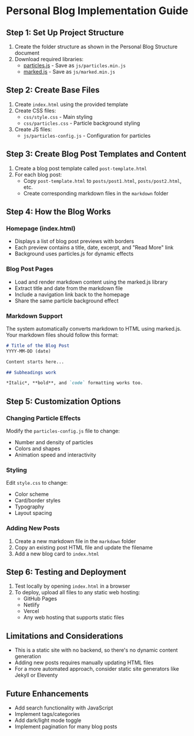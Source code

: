 # Personal Blog Implementation Guide

## Step 1: Set Up Project Structure

1. Create the folder structure as shown in the Personal Blog Structure document
2. Download required libraries:
   - [particles.js](https://github.com/VincentGarreau/particles.js/) - Save as `js/particles.min.js`
   - [marked.js](https://github.com/markedjs/marked) - Save as `js/marked.min.js`

## Step 2: Create Base Files

1. Create `index.html` using the provided template
2. Create CSS files:
   - `css/style.css` - Main styling
   - `css/particles.css` - Particle background styling
3. Create JS files:
   - `js/particles-config.js` - Configuration for particles

## Step 3: Create Blog Post Templates and Content

1. Create a blog post template called `post-template.html`
2. For each blog post:
   - Copy `post-template.html` to `posts/post1.html`, `posts/post2.html`, etc.
   - Create corresponding markdown files in the `markdown` folder

## Step 4: How the Blog Works

### Homepage (index.html)
- Displays a list of blog post previews with borders
- Each preview contains a title, date, excerpt, and "Read More" link
- Background uses particles.js for dynamic effects

### Blog Post Pages
- Load and render markdown content using the marked.js library
- Extract title and date from the markdown file
- Include a navigation link back to the homepage
- Share the same particle background effect

### Markdown Support
The system automatically converts markdown to HTML using marked.js. Your markdown files should follow this format:

```markdown
# Title of the Blog Post
YYYY-MM-DD (date)

Content starts here...

## Subheadings work

*Italic*, **bold**, and `code` formatting works too.

```

## Step 5: Customization Options

### Changing Particle Effects
Modify the `particles-config.js` file to change:
- Number and density of particles
- Colors and shapes
- Animation speed and interactivity

### Styling
Edit `style.css` to change:
- Color scheme
- Card/border styles
- Typography
- Layout spacing

### Adding New Posts
1. Create a new markdown file in the `markdown` folder
2. Copy an existing post HTML file and update the filename
3. Add a new blog card to `index.html`

## Step 6: Testing and Deployment

1. Test locally by opening `index.html` in a browser
2. To deploy, upload all files to any static web hosting:
   - GitHub Pages
   - Netlify
   - Vercel
   - Any web hosting that supports static files

## Limitations and Considerations

- This is a static site with no backend, so there's no dynamic content generation
- Adding new posts requires manually updating HTML files
- For a more automated approach, consider static site generators like Jekyll or Eleventy

## Future Enhancements

- Add search functionality with JavaScript
- Implement tags/categories
- Add dark/light mode toggle
- Implement pagination for many blog posts